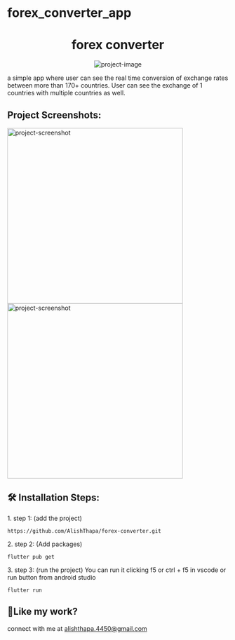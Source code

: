 # forex_converter_app

<h1 align="center" id="title">forex converter</h1>

<p align="center"><img src="" alt="project-image"></p>

<p id="description">a simple app where user can see the real time conversion of exchange rates between more than 170+ countries. User can see the exchange of 1 countries with multiple countries as well.</p>

<h2>Project Screenshots:</h2>

<img src="https://drive.google.com/file/d/1Ks8qibzXKmDKEI4HPjBnRfZ79elOkyZu/view?usp=drive_link" alt="project-screenshot" width="400" height="400/">

<img src="https://drive.google.com/file/d/1TTYZRbXtjF7fB27Ja3y8T99j15XjhfVr/view?usp=sharing" alt="project-screenshot" width="400" height="400/">

<h2>🛠️ Installation Steps:</h2>

<p>1. step 1: (add the project)</p>

```
https://github.com/AlishThapa/forex-converter.git
```

<p>2. step 2: (Add packages)</p>

```
flutter pub get
```

<p>3. step 3: (run the project) You can run it clicking f5 or ctrl + f5 in vscode or run button from android studio</p>

```
flutter run
```

<h2>💖Like my work?</h2>

connect with me at alishthapa.4450@gmail.com
